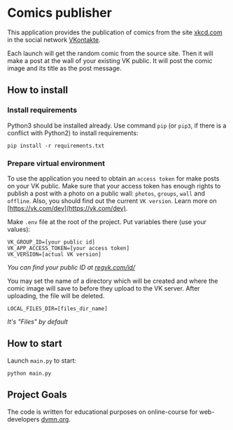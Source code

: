 # Comics publisher
This application provides the publication of comics from the site [xkcd.com](https://xkcd.com/) in the social network [VKontakte](https://vk.com/).

Each launch will get the random comic from the source site. Then it will make a post at the wall of your existing VK public. It will post the comic image and its title as the post message.

## How to install
### Install requirements
Python3 should be installed already. Use command `pip` (or `pip3`, if there is a conflict with Python2) to install requirements:
```
pip install -r requirements.txt
```
### Prepare virtual environment
To use the application you need to obtain an `access token` for make posts on your VK public. Make sure that your access token has enough rights to publish a post with a photo on a public wall: `photos`, `groups`, `wall` and `offline`. Also, you should find out the current `VK version`. Learn more on [https://vk.com/dev](https://vk.com/dev).

Make `.env` file at the root of the project. Put variables there (use your values):
```
VK_GROUP_ID=[your public id]
VK_APP_ACCESS_TOKEN=[your access token]
VK_VERSION=[actual VK version]
```
*You can find your public ID at [regvk.com/id/](https://regvk.com/id/)*

You may set the name of a directory which will be created and where the comic image will save to before they upload to the VK server. After uploading, the file will be deleted.
```
LOCAL_FILES_DIR=[files_dir_name]
```
*It's "Files" by default*

## How to start
Launch `main.py` to start:
```
python main.py
```

## Project Goals
The code is written for educational purposes on online-course for web-developers [dvmn.org](https://dvmn.org).